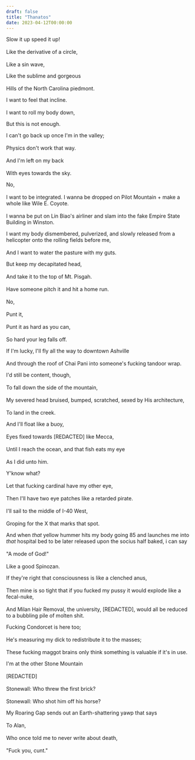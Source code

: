 ```yaml
---
draft: false
title: "Thanatos"
date: 2023-04-12T00:00:00
---
```


Slow it up speed it up! <br>  
Like the derivative of a circle, <br>  
Like a sin wave,

Like the sublime and gorgeous <br>  
Hills of the North Carolina piedmont. 

I want to feel that incline. <br>  
I want to roll my body down, <br>  

But this is not enough.

I can't go back up once I'm in the valley; <br>  
Physics don't work that way. <br>  
And I'm left on my back <br>  
With eyes towards the sky. 

No, <br>  
I want to be integrated.
I wanna be dropped on Pilot Mountain + make a whole like Wile E. Coyote. <br>  
I wanna be put on Lin Biao's airliner and slam into the fake Empire State Building in Winston. <br>  

I want my body dismembered, pulverized, and slowly released from a helicopter onto the rolling fields before me, <br>  
And I want to water the pasture with my guts. 

But keep my decapitated head, <br>  
And take it to the top of Mt. Pisgah. <br>  
Have someone pitch it and hit a home run. <br>  
No, <br>  
Punt it, <br>  
Punt it as hard as you can, <br>  
So hard your leg falls off.

If I'm lucky, I'll fly all the way to downtown Ashville <br>  
And through the roof of Chai Pani into someone's fucking tandoor wrap.

I'd still be content, though, <br>  
To fall down the side of the mountain, <br>  
My severed head bruised, bumped, scratched, sexed by His architecture, <br>  
To land in the creek. 

And I'll float like a buoy, <br>  
Eyes fixed towards [REDACTED] like Mecca, <br>  
Until I reach the ocean, and that fish eats my eye <br>  
As I did unto him. 

Y'know what? <br>  
Let that fucking cardinal have my other eye, <br>  
Then I'll have two eye patches like a retarded pirate. <br>  
I'll sail to the middle of I-40 West, <br>  
Groping for the X that marks that spot. <br>  

And when _that_ yellow hummer hits my body going 85 and launches me into _that_ hospital bed to be later released upon the socius half baked, i can say <br>  
"A mode of God!" <br>  
Like a good Spinozan. 

If they're right that consciousness is like a clenched anus, <br>  
Then mine is so tight that if you fucked my pussy it would explode like a fecal-nuke, <br>  
And Milan Hair Removal, the university, [REDACTED], would all be reduced to a bubbling pile of molten shit. 

Fucking Condorcet is here too; <br>  
He's measuring my dick to redistribute it to the masses; <br>  
These fucking maggot brains only think something is valuable if it's in use. 

I'm at the other Stone Mountain <br>  
[REDACTED] <br>  
Stonewall: Who threw the first brick? <br>  
Stonewall: Who shot him off his horse? 

My Roaring Gap sends out an Earth-shattering yawp that says <br>  
To Alan, <br>  
Who once told me to never write about death, <br>  
"Fuck you, cunt."

